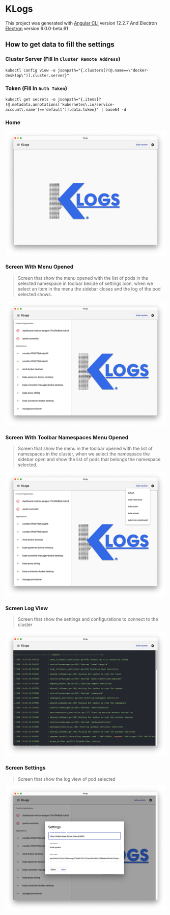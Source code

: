 # KLogs

This project was generated with [Angular CLI](https://github.com/angular/angular-cli) version 12.2.7 And Electron [Electron](https://www.electronjs.org) version 6.0.0-beta.61


## How to get data to fill the settings

### Cluster Server (Fill In `Cluster Remote Address`)
```shell
kubectl config view -o jsonpath="{.clusters[?(@.name==\"docker-desktop\")].cluster.server}"
```

### Token (Fill In `Auth Token`)
```shell
kubectl get secrets -o jsonpath="{.items[?(@.metadata.annotations['kubernetes\.io/service-account\.name']=='default')].data.token}" | base64 -d
```

### Home
![image](resources/home-screen.png)

### Screen With Menu Opened
>Screen that show the menu opened with the list of pods in the selected namespace in toolbar beside of settings icon, when we select an item in the menu the sidebar closes and the log of the pod selected shows.

![image](resources/menu-opened-screen.png)

### Screen With Toolbar Namespaces Menu Opened
>Screen that show the menu in the toolbar opened with the list of namespaces in the cluster, when we select the namespace the sidebar open and show the list of pods that belongs the namespace selected.

![image](resources/menu-toolbar-opened-screen.png)

### Screen Log View
>Screen that show the settings and configurations to connect to the cluster

![image](resources/logs-view-screen.png)

### Screen Settings
>Screen that show the log view of pod selected

![image](resources/settings-screen.png)
